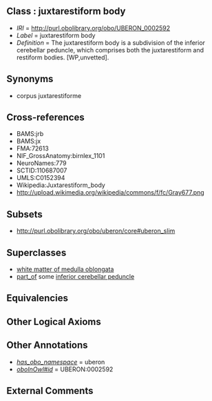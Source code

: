 
## Class : juxtarestiform body

 * *IRI* = http://purl.obolibrary.org/obo/UBERON_0002592
 * *Label* = juxtarestiform body
 * *Definition* = The juxtarestiform body is a subdivision of the inferior cerebellar peduncle, which comprises both the juxtarestiform and restiform bodies. [WP,unvetted].

## Synonyms

 * corpus juxtarestiforme

## Cross-references

 * BAMS:jrb
 * BAMS:jx
 * FMA:72613
 * NIF_GrossAnatomy:birnlex_1101
 * NeuroNames:779
 * SCTID:110687007
 * UMLS:C0152394
 * Wikipedia:Juxtarestiform_body
 * http://upload.wikimedia.org/wikipedia/commons/f/fc/Gray677.png

## Subsets

 * http://purl.obolibrary.org/obo/uberon/core#uberon_slim

## Superclasses

 * [white matter of medulla oblongata](../../UBERON/49/UBERON_0014649.md)
 * [part_of](../../BFO/50/BFO_0000050.md) some [inferior cerebellar peduncle](../../UBERON/63/UBERON_0002163.md)

## Equivalencies


## Other Logical Axioms


## Other Annotations

 * *[has_obo_namespace](../../ce/oboInOwl#hasOBONamespace.md)* = uberon
 * *[oboInOwl#id](../../id/oboInOwl#id.md)* = UBERON:0002592

## External Comments

